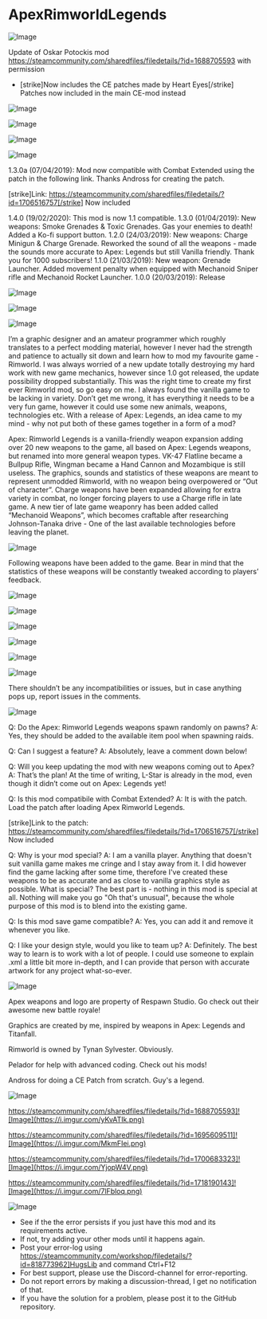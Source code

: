 # ApexRimworldLegends

![Image](https://i.imgur.com/buuPQel.png)

Update of Oskar Potockis mod
https://steamcommunity.com/sharedfiles/filedetails/?id=1688705593
with permission

- [strike]Now includes the CE patches made by Heart Eyes[/strike] Patches now included in the main CE-mod instead

![Image](https://i.imgur.com/pufA0kM.png)

	
![Image](https://i.imgur.com/Z4GOv8H.png)

![Image](https://i.imgur.com/tEVjIBi.png)


![Image](https://i.imgur.com/iLkd0uO.png)

1.3.0a (07/04/2019): Mod now compatible with Combat Extended using the patch in the following link. Thanks Andross for creating the patch.

[strike]Link: https://steamcommunity.com/sharedfiles/filedetails/?id=1706516757[/strike] Now included

1.4.0 (19/02/2020): This mod is now 1.1 compatible.
1.3.0 (01/04/2019): New weapons: Smoke Grenades &amp; Toxic Grenades. Gas your enemies to death! Added a Ko-fi support button.
1.2.0 (24/03/2019): New weapons: Charge Minigun &amp; Charge Grenade. Reworked the sound of all the weapons - made the sounds more accurate to Apex: Legends but still Vanilla friendly. Thank you for 1000 subscribers!
1.1.0 (21/03/2019): New weapon: Grenade Launcher. Added movement penalty when equipped with Mechanoid Sniper rifle and Mechanoid Rocket Launcher.
1.0.0 (20/03/2019): Release

![Image](https://i.imgur.com/U3tq0ie.png)


![Image](https://i.imgur.com/qVCxGbi.png)




![Image](https://i.imgur.com/4z7INVX.png)


I’m a graphic designer and an amateur programmer which roughly translates to a perfect modding material, however I never had the strength and patience to actually sit down and learn how to mod my favourite game - Rimworld. I was always worried of a new update totally destroying my hard work with new game mechanics, however since 1.0 got released, the update possibility dropped substantially. This was the right time to create my first ever Rimworld mod, so go easy on me. I always found the vanilla game to be lacking in variety. Don’t get me wrong, it has everything it needs to be a very fun game, however it could use some new animals, weapons, technologies etc. With a release of Apex: Legends, an idea came to my mind - why not put both of these games together in a form of a mod?

Apex: Rimworld Legends is a vanilla-friendly weapon expansion adding over 20 new weapons to the game, all based on Apex: Legends weapons, but renamed into more general weapon types. VK-47 Flatline became a Bullpup Rifle, Wingman became a Hand Cannon and Mozambique is still useless. The graphics, sounds and statistics of these weapons are meant to represent unmodded Rimworld, with no weapon being overpowered or “Out of character”. Charge weapons have been expanded allowing for extra variety in combat, no longer forcing players to use a Charge rifle in late game. A new tier of late game weaponry has been added called “Mechanoid Weapons”, which becomes craftable after researching Johnson-Tanaka drive - One of the last available technologies before leaving the planet.

![Image](https://i.imgur.com/ffHXvuS.png)


Following weapons have been added to the game. Bear in mind that the statistics of these weapons will be constantly tweaked according to players’ feedback.

![Image](https://i.imgur.com/d9tcOKx.png)

![Image](https://i.imgur.com/xCwGTD4.png)

![Image](https://i.imgur.com/TjZ0yqN.png)


![Image](https://i.imgur.com/YfTRpRw.png)

![Image](https://i.imgur.com/0Aixdtc.png)


![Image](https://i.imgur.com/TThyQst.png)

There shouldn’t be any incompatibilities or issues, but in case anything pops up, report issues in the comments.

![Image](https://i.imgur.com/oZM1i9z.png)


Q: Do the Apex: Rimworld Legends weapons spawn randomly on pawns?
A: Yes, they should be added to the available item pool when spawning raids.

Q: Can I suggest a feature?
A: Absolutely, leave a comment down below!

Q: Will you keep updating the mod with new weapons coming out to Apex?
A: That’s the plan! At the time of writing, L-Star is already in the mod, even though it didn’t come out on Apex: Legends yet!

Q: Is this mod compatibile with Combat Extended?
A: It is with the patch. Load the patch after loading Apex Rimworld Legends.

[strike]Link to the patch: https://steamcommunity.com/sharedfiles/filedetails/?id=1706516757[/strike] Now included

Q: Why is your mod special?
A: I am a vanilla player. Anything that doesn't suit vanilla game makes me cringe and I stay away from it. I did however find the game lacking after some time, therefore I've created these weapons to be as accurate and as close to vanilla graphics style as possible. What is special? The best part is - nothing in this mod is special at all. Nothing will make you go "Oh that's unusual", because the whole purpose of this mod is to blend into the existing game.

Q: Is this mod save game compatible?
A: Yes, you can add it and remove it whenever you like.

Q: I like your design style, would you like to team up?
A: Definitely. The best way to learn is to work with a lot of people. I could use someone to explain .xml a little bit more in-depth, and I can provide that person with accurate artwork for any project what-so-ever.

![Image](https://i.imgur.com/suv8HZw.png)


Apex weapons and logo are property of Respawn Studio. Go check out their awesome new battle royale!

Graphics are created by me, inspired by weapons in Apex: Legends and Titanfall.

Rimworld is owned by Tynan Sylvester. Obviously.

Pelador for help with advanced coding. Check out his mods!

Andross for doing a CE Patch from scratch. Guy's a legend.

![Image](https://i.imgur.com/PiqAXpl.png)



https://steamcommunity.com/sharedfiles/filedetails/?id=1688705593]![Image](https://i.imgur.com/yKvATIk.png)


https://steamcommunity.com/sharedfiles/filedetails/?id=1695609511]![Image](https://i.imgur.com/MkmFIei.png)


https://steamcommunity.com/sharedfiles/filedetails/?id=1700683323]![Image](https://i.imgur.com/YjopW4V.png)


https://steamcommunity.com/sharedfiles/filedetails/?id=1718190143]![Image](https://i.imgur.com/7lFbloq.png)


![Image](https://i.imgur.com/PwoNOj4.png)



-  See if the the error persists if you just have this mod and its requirements active.
-  If not, try adding your other mods until it happens again.
-  Post your error-log using https://steamcommunity.com/workshop/filedetails/?id=818773962]HugsLib and command Ctrl+F12
-  For best support, please use the Discord-channel for error-reporting.
-  Do not report errors by making a discussion-thread, I get no notification of that.
-  If you have the solution for a problem, please post it to the GitHub repository.




